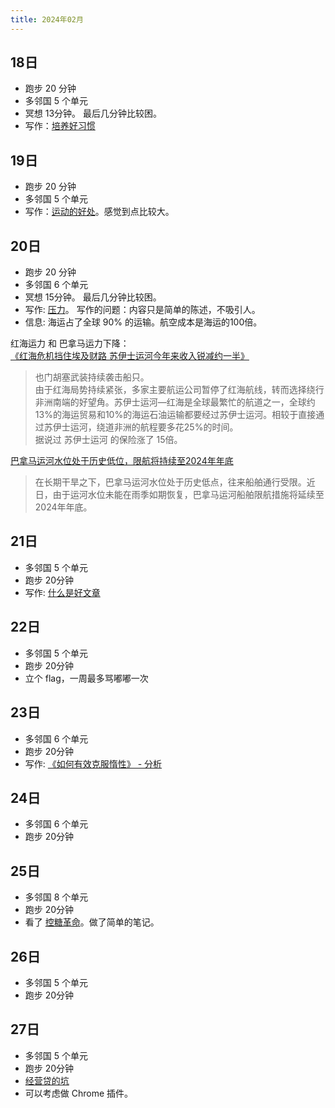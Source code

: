 ```yaml
---
title: 2024年02月
---
```


## 18日
* 跑步 20 分钟
* 多邻国 5 个单元
* 冥想 13分钟。 最后几分钟比较困。
* 写作：[培养好习惯](../../1-happiness/6-method/good-habbit.md)

## 19日
* 跑步 20 分钟
* 多邻国 5 个单元
* 写作：[运动的好处](../../2-health/1-sport/benefits.md)。感觉到点比较大。

## 20日
* 跑步 20 分钟
* 多邻国 6 个单元
* 冥想 15分钟。 最后几分钟比较困。
* 写作: [压力](../terms/pressure.md)。 写作的问题：内容只是简单的陈述，不吸引人。
* 信息: 海运占了全球 90% 的运输。航空成本是海运的100倍。

红海运力 和 巴拿马运力下降：  
[《红海危机挡住埃及财路 苏伊士运河今年来收入锐减约一半》](https://finance.eastmoney.com/a/202402202989526454.html) 
> 也门胡塞武装持续袭击船只。  
> 由于红海局势持续紧张，多家主要航运公司暂停了红海航线，转而选择绕行非洲南端的好望角。苏伊士运河—红海是全球最繁忙的航道之一，全球约13%的海运贸易和10%的海运石油运输都要经过苏伊士运河。相较于直接通过苏伊士运河，绕道非洲的航程要多花25%的时间。  
> 据说过 苏伊士运河 的保险涨了 15倍。

[巴拿马运河水位处于历史低位，限航将持续至2024年年底](https://news.cctv.com/2023/09/06/ARTITyGg7WSn4RaLLdLJYCIr230906.shtml)
> 在长期干旱之下，巴拿马运河水位处于历史低点，往来船舶通行受限。近日，由于运河水位未能在雨季如期恢复，巴拿马运河船舶限航措施将延续至2024年年底。

## 21日
* 多邻国 5 个单元
* 跑步 20分钟
* 写作: [什么是好文章](../../3-wealth/1-skill/writing/what-is-good-article.md)

## 22日
* 多邻国 5 个单元
* 跑步 20分钟
* 立个 flag，一周最多骂嘟嘟一次

## 23日
* 多邻国 6 个单元
* 跑步 20分钟
* 写作: [《如何有效克服惰性》 - 分析](../../3-wealth/1-skill/writing/good-article-analyze/how-to-effectively-overcome-inertia.md/analyze.md)

## 24日
* 多邻国 6 个单元
* 跑步 20分钟

## 25日
* 多邻国 8 个单元
* 跑步 20分钟
* 看了 [控糖革命](../../2-health/2-food/resource/glucose-revolution.md)。做了简单的笔记。

## 26日
* 多邻国 5 个单元
* 跑步 20分钟

## 27日
* 多邻国 5 个单元
* 跑步 20分钟
* [经营贷的坑](../../3-wealth/7-practice/business-loan.md)
* 可以考虑做 Chrome 插件。
